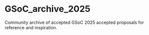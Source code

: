 # GSoC_archive_2025
Community archive of accepted GSoC 2025 accepted proposals for reference and inspiration.
